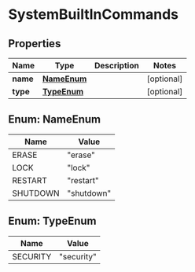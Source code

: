 # SystemBuiltInCommands

## Properties
Name | Type | Description | Notes
------------ | ------------- | ------------- | -------------
**name** | [**NameEnum**](#NameEnum) |  |  [optional]
**type** | [**TypeEnum**](#TypeEnum) |  |  [optional]

<a name="NameEnum"></a>
## Enum: NameEnum
Name | Value
---- | -----
ERASE | &quot;erase&quot;
LOCK | &quot;lock&quot;
RESTART | &quot;restart&quot;
SHUTDOWN | &quot;shutdown&quot;

<a name="TypeEnum"></a>
## Enum: TypeEnum
Name | Value
---- | -----
SECURITY | &quot;security&quot;
